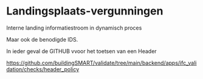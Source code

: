 # Landingsplaats-vergunningen
Interne landing informatiestroom in dynamisch proces

Maar ook de benodigde IDS.

In ieder geval de GITHUB vvoor het toetsen van een Header


https://github.com/buildingSMART/validate/tree/main/backend/apps/ifc_validation/checks/header_policy

